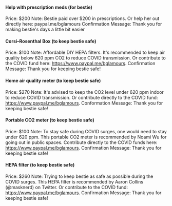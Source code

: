 #### Help with prescription meds (for bestie)
Price: $200
Note: Bestie paid over $200 in prescriptions. Or help her out directly here: paypal.me/bglamours
Confirmation Message: Thank you for making bestie's days a little bit easier
#### Corsi–Rosenthal Box (to keep bestie safe)
Price: $100
Note: Affordable DIY HEPA filters. It's recommended to keep air quality below 620 ppm CO2 to reduce COVID transmission. Or contribute to the COVID fund here: https://www.paypal.me/bglamours.
Confirmation Message: Thank you for keeping bestie safe!
#### Home air quality meter (to keep bestie safe)
Price: $270
Note: It's advised to keep the CO2 level under 620 ppm indoor to reduce COVID transmission. Or contribute directly to the COVID fund: https://www.paypal.me/bglamours.
Conformation Message: Thank you for keeping bestie safe!
#### Portable CO2 meter (to keep bestie safe)
Price: $100
Note: To stay safe during COVID surges, one would need to stay under 620 ppm. This portable CO2 meter is recommended by Noami Wu for going out in public spaces. Contribute directly to the COVID funds here: https://www.paypal.me/bglamours.
Confirmation Message: Thank you for keeping bestie safe!
#### HEPA filter (to keep bestie safe)
Price: $260
Note: Trying to keep bestie as safe as possible during the COVID surges. This HEPA filter is recommended by Aaron Collins (@masknerd) on Twitter. Or contribute to the COVID fund: https://www.paypal.me/bglamours.
Confirmation Message: Thank you for keeping bestie safe!
